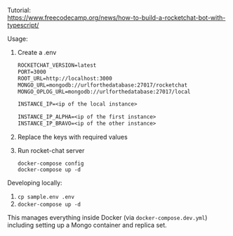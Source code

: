 Tutorial:  
https://www.freecodecamp.org/news/how-to-build-a-rocketchat-bot-with-typescript/

Usage:

1. Create a .env

   ```txt
   ROCKETCHAT_VERSION=latest
   PORT=3000
   ROOT_URL=http://localhost:3000
   MONGO_URL=mongodb://urlforthedatabase:27017/rocketchat
   MONGO_OPLOG_URL=mongodb://urlforthedatabase:27017/local

   INSTANCE_IP=<ip of the local instance>

   INSTANCE_IP_ALPHA=<ip of the first instance>
   INSTANCE_IP_BRAVO=<ip of the other instance>
   ```

2. Replace the keys with required values

3. Run rocket-chat server

   ```console
   docker-compose config
   docker-compose up -d
   ```

Developing locally:

1. `cp sample.env .env`
2. `docker-compose up -d`

This manages everything inside Docker (via `docker-compose.dev.yml`) including setting up a Mongo container and replica set.
